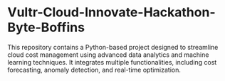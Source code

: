 # Vultr-Cloud-Innovate-Hackathon-Byte-Boffins
This repository contains a Python-based project designed to streamline cloud cost management using advanced data analytics and machine learning techniques. It integrates multiple functionalities, including cost forecasting, anomaly detection, and real-time optimization.
